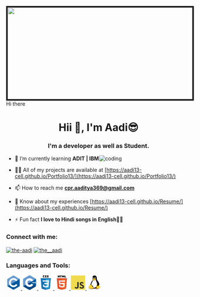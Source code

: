 <img src="https://media1.giphy.com/media/RbDKaczqWovIugyJmW/giphy.gif?cid=ecf05e47ujdhvhizb1l6820sntgojcq8cfflzo5mdf8d452u&rid=giphy.gif&ct=g" width="100%" height="250px" border="4px solid black">
Hi there<h1 align="center">Hii 👀, I'm Aadi😎</h1>
<h3 align="center">I'm a developer as well as Student.</h3>

<img align="right" alt="coding" width="250" src="https://media1.tenor.com/images/cd37fa49c983ac905df0016fd5b6a2ee/tenor.gif?itemid=13165216">

- 🌱 I’m currently learning **ADIT | IBM**

- 👨‍💻 All of my projects are available at [https://aadi13-cell.github.io/Portfolio13/](https://aadi13-cell.github.io/Portfolio13/)

- 📫 How to reach me **cpr.aaditya369@gmail.com**

- 📄 Know about my experiences [https://aadi13-cell.github.io/Resume/](https://aadi13-cell.github.io/Resume/)

- ⚡ Fun fact **I love to Hindi songs in English🫠😄**

<h3 align="left">Connect with me:</h3>
<p align="left">
<a href="https://linkedin.com/in/the-aadi" target="blank"><img align="center" src="https://raw.githubusercontent.com/rahuldkjain/github-profile-readme-generator/master/src/images/icons/Social/linked-in-alt.svg" alt="the-aadi" height="30" width="40" /></a>
<a href="https://instagram.com/the__aadi" target="blank"><img align="center" src="https://raw.githubusercontent.com/rahuldkjain/github-profile-readme-generator/master/src/images/icons/Social/instagram.svg" alt="the__aadi" height="30" width="40" /></a>
</p>

<h3 align="left">Languages and Tools:</h3>
<p align="left"> <a href="https://www.cprogramming.com/" target="_blank" rel="noreferrer"> <img src="https://raw.githubusercontent.com/devicons/devicon/master/icons/c/c-original.svg" alt="c" width="40" height="40"/> </a> <a href="https://www.w3schools.com/cpp/" target="_blank" rel="noreferrer"> <img src="https://raw.githubusercontent.com/devicons/devicon/master/icons/cplusplus/cplusplus-original.svg" alt="cplusplus" width="40" height="40"/> </a> <a href="https://www.w3schools.com/css/" target="_blank" rel="noreferrer"> <img src="https://raw.githubusercontent.com/devicons/devicon/master/icons/css3/css3-original-wordmark.svg" alt="css3" width="40" height="40"/> </a> <a href="https://www.w3.org/html/" target="_blank" rel="noreferrer"> <img src="https://raw.githubusercontent.com/devicons/devicon/master/icons/html5/html5-original-wordmark.svg" alt="html5" width="40" height="40"/> </a> <a href="https://developer.mozilla.org/en-US/docs/Web/JavaScript" target="_blank" rel="noreferrer"> <img src="https://raw.githubusercontent.com/devicons/devicon/master/icons/javascript/javascript-original.svg" alt="javascript" width="40" height="40"/> </a> <a href="https://www.linux.org/" target="_blank" rel="noreferrer"> <img src="https://raw.githubusercontent.com/devicons/devicon/master/icons/linux/linux-original.svg" alt="linux" width="40" height="40"/> </a> </p>



